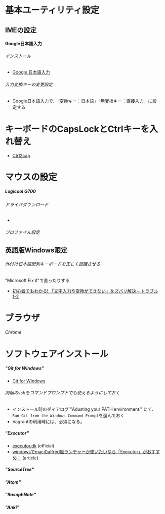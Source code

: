 

# 基本ユーティリティ設定

##  IMEの設定
#### Google日本語入力
###### インストール
- [Google 日本語入力](https://www.google.co.jp/ime/)

###### 入力変換キーの変更設定
- Google日本語入力で、「変換キー：日本語」「無変換キー：直接入力」に設定する

# キーボードのCapsLockとCtrlキーを入れ替え
- [Ctrl2cap](https://technet.microsoft.com/ja-jp/sysinternals/bb897578.aspx)

# マウスの設定

##### Logicool G700
###### ドライバダウンロード
-

###### プロファイル設定
<!--- @TODO: G700へのプロファイル設定方法を書く：設定ファイルをDL or 設定ページ参照--->


## 英語版Windows限定

###### 外付け日本語配列キーボードを正しく認識させる
"Microsoft Fix it"で直ったりする
  - [初心者でもわかる! 「文字入力や変換ができない」をズバリ解決 – トラブル 1-2](https://support.microsoft.com/ja-jp/kb/2644616/ja)

# ブラウザ
###### Chrome

# ソフトウェアインストール

##### "Git for Windows"
- [Git for Windows](http://msysgit.github.io/)
###### 同梱のsshをコマンドプロンプトでも使えるようにしておく
- インストール時のダイアログ "Adusting your PATH environment." にて、
`Run Git from the Windows Command Prompt`を選んでおく
- Vagrantの利用時には、必須になる。

##### "Executor"
- [executor.dk](http://executor.dk/) (official)
- [windowsでmacのalfred風ランチャーが使いたいなら「Executor」がおすすめ！](http://enjoypclife.net/2014/11/22/windows-mac-quicksilver-alfred-launcher-executor/) (article)

##### "SourceTree"


##### "Atom"

##### "RasophNote"

##### "Anki"

#####
